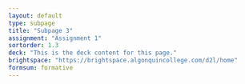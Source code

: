 ```yaml
---
layout: default
type: subpage
title: "Subpage 3"
assignment: "Assignment 1"
sortorder: 1.3
deck: "This is the deck content for this page."
brightspace: "https://brightspace.algonquincollege.com/d2l/home"
formsum: formative
---
```

